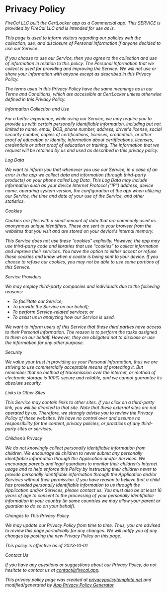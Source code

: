 # Privacy Policy

_FireCal LLC built the CertLocker app as a Commercial app. This SERVICE is provided by FireCal LLC and is intended for use as is._

_This page is used to inform visitors regarding our policies with the collection, use, and disclosure of Personal Information if anyone decided to use our Service._

_If you choose to use our Service, then you agree to the collection and use of information in relation to this policy. The Personal Information that we collect is used for providing and improving the Service. We will not use or share your information with anyone except as described in this Privacy Policy._

_The terms used in this Privacy Policy have the same meanings as in our Terms and Conditions, which are accessible at CertLocker unless otherwise defined in this Privacy Policy._

_Information Collection and Use_

_For a better experience, while using our Service, we may require you to provide us with certain personally identifiable information, including but not limited to name, email, DOB, phone number, address, driver's license, social security number, copies of certifications, licenses, credentials, or other proof of education or identity, information about certifications, licenses, credentials or other proof of education or training. The information that we request will be retained by us and used as described in this privacy policy._

_Log Data_

_We want to inform you that whenever you use our Service, in a case of an error in the app we collect data and information (through third-party products) on your phone called Log Data. This Log Data may include information such as your device Internet Protocol (“IP”) address, device name, operating system version, the configuration of the app when utilizing our Service, the time and date of your use of the Service, and other statistics._

_Cookies_

_Cookies are files with a small amount of data that are commonly used as anonymous unique identifiers. These are sent to your browser from the websites that you visit and are stored on your device's internal memory._

_This Service does not use these “cookies” explicitly. However, the app may use third-party code and libraries that use “cookies” to collect information and improve their services. You have the option to either accept or refuse these cookies and know when a cookie is being sent to your device. If you choose to refuse our cookies, you may not be able to use some portions of this Service._

_Service Providers_

_We may employ third-party companies and individuals due to the following reasons:_

* _To facilitate our Service;_
* _To provide the Service on our behalf;_
* _To perform Service-related services; or_
* _To assist us in analyzing how our Service is used._

_We want to inform users of this Service that these third parties have access to their Personal Information. The reason is to perform the tasks assigned to them on our behalf. However, they are obligated not to disclose or use the information for any other purpose._

_Security_

_We value your trust in providing us your Personal Information, thus we are striving to use commercially acceptable means of protecting it. But remember that no method of transmission over the internet, or method of electronic storage is 100% secure and reliable, and we cannot guarantee its absolute security._

_Links to Other Sites_

_This Service may contain links to other sites. If you click on a third-party link, you will be directed to that site. Note that these external sites are not operated by us. Therefore, we strongly advise you to review the Privacy Policy of these websites. We have no control over and assume no responsibility for the content, privacy policies, or practices of any third-party sites or services._

_Children’s Privacy_

_We do not knowingly collect personally identifiable information from children. We encourage all children to never submit any personally identifiable information through the Application and/or Services. We encourage parents and legal guardians to monitor their children's Internet usage and to help enforce this Policy by instructing their children never to provide personally identifiable information through the Application and/or Services without their permission. If you have reason to believe that a child has provided personally identifiable information to us through the Application and/or Services, please contact us. You must also be at least 16 years of age to consent to the processing of your personally identifiable information in your country (in some countries we may allow your parent or guardian to do so on your behalf)._

_Changes to This Privacy Policy_

_We may update our Privacy Policy from time to time. Thus, you are advised to review this page periodically for any changes. We will notify you of any changes by posting the new Privacy Policy on this page._

_This policy is effective as of 2023-10-01_

_Contact Us_

_If you have any questions or suggestions about our Privacy Policy, do not hesitate to contact us at contact@firecal.app._

_This privacy policy page was created at_ [_privacypolicytemplate.net_ ](https://privacypolicytemplate.net/)_and modified/generated by_ [_App Privacy Policy Generator_](https://app-privacy-policy-generator.nisrulz.com/)
